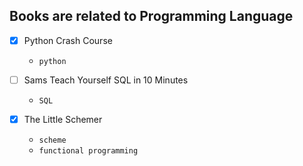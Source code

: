 ## Books are related to Programming Language
- [X] Python Crash Course
  
  - `python`
- [ ] Sams Teach Yourself SQL in 10 Minutes
  - `SQL`
- [X] The Little Schemer
  - `scheme`
  - `functional programming`

